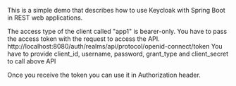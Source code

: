 This is a simple demo that describes how to use Keycloak with Spring Boot in REST web applications.

The access type of the client called "app1" is bearer-only.
You have to pass the access token with the request to access the API.
http://localhost:8080/auth/realms/api/protocol/openid-connect/token
You have to provide client_id, username, password, grant_type and client_secret to call above API

Once you receive the token you can use it in Authorization header.
